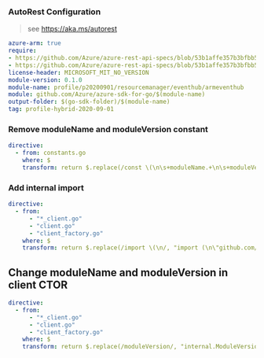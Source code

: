 ### AutoRest Configuration

> see https://aka.ms/autorest

``` yaml
azure-arm: true
require:
- https://github.com/Azure/azure-rest-api-specs/blob/53b1affe357b3bfbb53721d0a2002382a046d3b0/specification/eventhub/resource-manager/readme.md
- https://github.com/Azure/azure-rest-api-specs/blob/53b1affe357b3bfbb53721d0a2002382a046d3b0/specification/eventhub/resource-manager/readme.go.md
license-header: MICROSOFT_MIT_NO_VERSION
module-version: 0.1.0
module-name: profile/p20200901/resourcemanager/eventhub/armeventhub
module: github.com/Azure/azure-sdk-for-go/$(module-name)
output-folder: $(go-sdk-folder)/$(module-name)
tag: profile-hybrid-2020-09-01

```

### Remove moduleName and moduleVersion constant

```yaml
directive:
  - from: constants.go
    where: $
    transform: return $.replace(/const \(\n\s+moduleName.+\n\s+moduleVersion.+\n\)\n/, "");
```

### Add internal import

```yaml
directive:
  - from:
      - "*_client.go"
      - "client.go"
      - "client_factory.go"
    where: $
    transform: return $.replace(/import \(\n/, "import (\n\"github.com/Azure/azure-sdk-for-go/profile/p20200901/internal\"\n");
```

## Change moduleName and moduleVersion in client CTOR

```yaml
directive:
  - from:
      - "*_client.go"
      - "client.go"
      - "client_factory.go"
    where: $
    transform: return $.replace(/moduleVersion/, "internal.ModuleVersion").replace(/moduleName\+"/, "internal.ModuleName+\"/armeventhub");
```